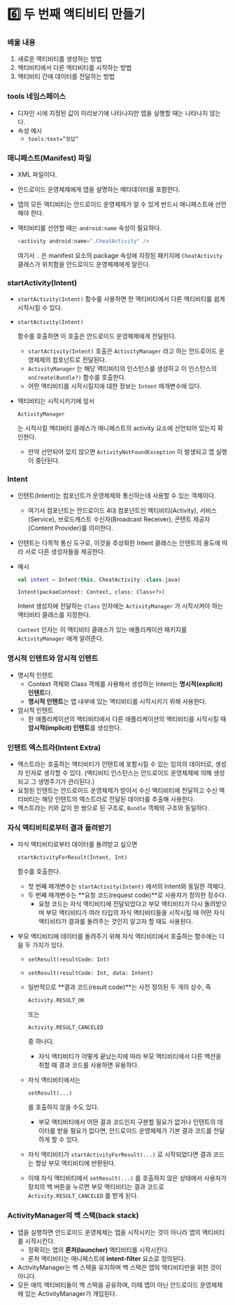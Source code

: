 # 6️⃣ 두 번째 액티비티 만들기

### 배울 내용

1. 새로운 액티비티를 생성하는 방법 
2. 액티비티에서 다른 액티비티를 시작하는 방법 
3. 액티비티 간에 데이터를 전달하는 방법

### tools 네임스페이스

- 디자인 시에 지정된 값이 미리보기에 나타나지만 앱을 실행할 때는 나타나지 않는다.
- 속성 예시
  - `tools:text=”정답”`

### 매니페스트(Manifest) 파일

- XML 파일이다.

- 안드로이드 운영체제에게 앱을 설명하는 메타데이터를 포함한다.

- 앱의 모든 액티비티는 안드로이드 운영체제가 알 수 있게 반드시 매니페스트에 선언해야 한다.

- 액티비티를 선언할 때는 `android:name` 속성이 필요하다.

  ```kotlin
  <activity android:name=".CheatActivity" />
  ```

  여기서 `.` 은 manifest 요소의 package 속성에 지정된 패키지에 `CheatActivity` 클래스가 위치함을 안드로이드 운영체제에게 알린다.

### startActivity(Intent)

- `startActivity(Intent)` 함수를 사용하면 한 액티비티에서 다른 액티비티를 쉽게 시작시킬 수 있다.

- ```
  startActivity(Intent)
  ```

   함수를 호출하면 이 호출은 안드로이드 운영체제에게 전달된다.

  - `startActivity(Intent)` 호출은 `ActivityManager` 라고 하는 안드로이드 운영체제의 컴포넌트로 전달된다.
  - `ActivityManager` 는 해당 액티비티의 인스턴스를 생성하고 이 인스턴스의 `onCreate(Bundle?)` 함수를 호출한다.
  - 어떤 액티비티를 시작시킬지에 대한 정보는 `Intent` 매개변수에 있다.

- 액티비티는 시작시키기에 앞서 

  ```
  ActivityManager
  ```

   는 시작시킬 액티비티 클래스가 매니페스트의 activity 요소에 선언되어 있는지 확인한다.

  - 만약 선언되어 있지 않으면 `ActivityNotFoundException` 이 발생되고 앱 실행이 중단된다.

### Intent

- 인텐트(Intent)는 컴포넌트가 운영체제와 통신하는데 사용할 수 있는 객체이다.

  - 여기서 컴포넌트는 안드로이드 4대 컴포넌트인 액티비티(Activity), 서비스(Service), 브로드캐스트 수신자(Broadcast Receiver), 콘텐트 제공자(Content Provider)를 의미한다.

- 인텐트는 다목적 통신 도구로, 이것을 추상화한 Intent 클래스는 인텐트의 용도에 따라 서로 다른 생성자들을 제공한다.

- 예시

  ```kotlin
  val intent = Intent(this, CheatActivity::class.java)
  ```

  `Intent(packaeContext: Context, class: Class<?>)`

  Intent 생성자에 전달하는 `Class` 인자에는 `ActivityManager` 가 시작시켜야 하는 액티비티 클래스를 지정한다.

  `Context` 인자는 이 액티비티 클래스가 있는 애플리케이션 패키지를 `ActivityManager` 에게 알려준다.

### 명시적 인텐트와 암시적 인텐트

- 명시적 인텐트
  - Context 객체와 Class 객체를 사용해서 생성하는 Intent는 **명시적(explicit) 인텐트**다.
  - **명시적 인텐트**는 앱 내부에 있는 액티비티를 시작시키기 위해 사용한다.
- 암시적 인텐트
  - 한 애플리케이션의 액티비티에서 다른 애플리케이션의 액티비티를 시작시킬 때 **암시적(implicit) 인텐트**를 생성한다.

### 인텐트 엑스트라(Intent Extra)

- 엑스트라는 호출하는 액티비티가 인텐트에 포함시킬 수 있는 임의의 데이터로, 생성자 인자로 생각할 수 있다. (액티비티 인스턴스는 안드로이드 운영체제에 의해 생성되고 그 생명주기가 관리된다.)
- 요청된 인텐트는 안드로이드 운영체제가 받아서 수신 액티비티에 전달하고 수신 액티비티는 해당 인텐트의 엑스트라로 전달된 데이터를 추출해 사용한다.
- 엑스트라는 키와 값이 한 쌍으로 된 구조로, `Bundle` 객체의 구조와 동일하다.

### 자식 액티비티로부터 결과 돌려받기

- 자식 액티비티로부터 데이터를 돌려받고 싶으면 

  ```
  startActivityForResult(Intent, Int)
  ```

   함수를 호출한다.

  - 첫 번째 매개변수는 `startActivity(Intent)` 에서의 Intent와 동일한 객체다.
  - 두 번째 매개변수는 **요청 코드(request code)**로 사용자가 정의한 정수다.
    - 요청 코드는 자식 액티비티에 전달되었다고 부모 액티비티가 다시 돌려받으며 부모 액티비티가 여러 타입의 자식 액티비티들을 시작시킬 때 어떤 자식 액티비티가 결과를 돌려주는 것인지 알고자 할 때도 사용된다.

- 부모 액티비티에 데이터를 돌려주기 위해 자식 액티비티에서 호출하는 함수에는 다음 두 가지가 있다.

  - `setResult(resultCode: Int)`

  - `setResult(resultCode: Int, data: Intent)`

  - 일반적으로 **결과 코드(result code)**는 사전 정의된 두 개의 상수, 즉 

    ```
    Activity.RESULT_OK
    ```

     또는 

    ```
    Activity.RESULT_CANCELED
    ```

     중 하나다.

    - 자식 액티비티가 어떻게 끝났는지에 따라 부모 액티비티에서 다른 액션을 취할 때 결과 코드를 사용하면 유용하다.

  - 자식 액티비티에서는 

    ```
    setResult(...)
    ```

     를 호출하지 않을 수도 있다.

    - 부모 액티비티에서 어떤 결과 코드인지 구분할 필요가 없거나 인텐트의 데이터를 받을 필요가 없다면, 안드로이드 운영체제가 기본 결과 코드를 전달하게 할 수 있다.

  - 자식 액티비티가 `startActivityForResult(...)` 로 시작되었다면 결과 코드는 항상 부모 액티비티에 반환된다.

  - 이때 자식 액티비티에서 `setResult(...)` 를 호출하지 않은 상태에서 사용자가 장치의 백 버튼을 누르면 부모 액티비티는 결과 코드로 `Activity.RESULT_CANCELED` 를 받게 된다.

### ActivityManager의 백 스택(back stack)

- 앱을 실행하면 안드로이드 운영체제는 앱을 시작시키는 것이 아니라 앱의 액티비티를 시작시킨다.
  - 정확히는 앱의 **론처(launcher)** 액티비티를 시작시킨다.
  - 론처 액티비티는 매니페스트에 **intent-filter** 요소로 정의된다.
- ActivityManager는 백 스택을 유지하며 백 스택은 앱의 액티비티만을 위한 것이 아니다.
- 모든 애의 액티비티들이 백 스택을 공유하며, 이때 앱이 아닌 안드로이드 운영체제에 있는 ActivityManager가 개입된다.